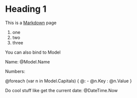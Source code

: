 ﻿# Heading 1

This is a [Markdown](http://mouapp.com) page

1. one
2. two
3. three

You can also bind to Model

Name: @Model.Name

Numbers:

@foreach (var n in Model.Capitals) {
@: - @n.Key : @n.Value 
}

Do cool stuff like get the current date: @DateTime.Now
